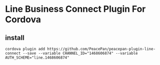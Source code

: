 # Line Business Connect Plugin For Cordova

## install

    cordova plugin add https://github.com/PeacePan/peacepan-plugin-line-connect --save --variable CHANNEL_ID="1468606874" --variable AUTH_SCHEME="line.1468606874"
